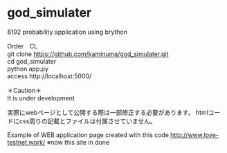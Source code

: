 # god_simulater  
  8192 probability application using brython  
  
  Order　CL  
  git clone https://github.com/kaminuma/god_simulater.git  
  cd god_simulater  
  python app.py  
  access http://localhost:5000/  
  
  ＊Caution＊  
  It is under development
 
  実際にwebページとして公開する際は一部修正する必要があります。
  htmlコードにcss周りの記載とファイルは付属させていません。
  
  Example of WEB application page created with this code
  http://www.love-testnet.work/
※now this site in done
